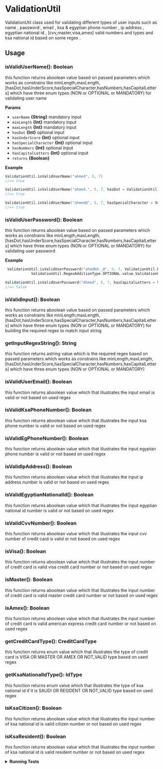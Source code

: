 # ValidationUtil

 ValidationUtil class used for validating different types of user inputs such as name , password , email , ksa & egyptian phone number , ip address , egyptian national id ,
 [cvv,master,visa,amex] valid numbers and types and ksa national id based on some regex .

## Usage

### isValidUserName(): Boolean
 this function returns aboolean value based on passed parameters which works as constrains like minLength,maxLength,[hasDot,hasUnderScore,hasSpecialCharacter,hasNumbers,hasCapitalLetters] which have three enum types (NON or OPTIONAL or MANDATORY) for validating user name 
 
 
**Params**

* `userName` **{String}** mandatory input
* `minLength` **{Int}** mandatory input
* `maxLength` **{Int}** mandatory input
* `hasDot` **{Int}** optional input
* `hasUnderScore` **{Int}** optional input
* `hasSpecialCharacter` **{Int}** optional input
* `hasNumbers` **{Int}** optional input
* `hasCapitalLetters` **{Int}** optional input
* `returns` **{Boolean}**

**Example**

```kt
ValidationUtil.isValidUserName("ahmed", 5, 7)
//=> true

ValidationUtil.isValidUserName("ahmed.", 5, 7, hasDot = ValidationUtil.RegexAdditionType.MANDATORY.value)
//=> true

ValidationUtil.isValidUserName("ahmed@", 5, 7, hasSpecialCharacter = ValidationUtil.RegexAdditionType.MANDATORY.value)
//=> true
```

### isValidUserPassword(): Boolean
 this function returns aboolean value based on passed parameters which works as constrains like minLength,maxLength,[hasDot,hasUnderScore,hasSpecialCharacter,hasNumbers,hasCapitalLetters] which have three enum types (NON or OPTIONAL or MANDATORY) for validating user password 
 
 **Example**

```kt
 ValidationUtil.isValidUserPassword("ahmdK9._@", 5, 7, ValidationUtil.RegexAdditionType.OPTIONAL.value,
            ValidationUtil.RegexAdditionType.OPTIONAL.value,ValidationUtil.RegexAdditionType.OPTIONAL.value,ValidationUtil.RegexAdditionType.OPTIONAL.value,ValidationUtil.RegexAdditionType.OPTIONAL.value)//=> true

ValidationUtil.isValidUserPassword("Ahmed", 5, 7, hasCapitalLetters = ValidationUtil.RegexAdditionType.NON.value)
//=> false
```
 
 ### isValidInput(): Boolean
 this function returns aboolean value based on passed parameters which works as constrains like minLength,maxLength,[hasDot,hasUnderScore,hasSpecialCharacter,hasNumbers,hasCapitalLetters] which have three enum types (NON or OPTIONAL or MANDATORY) for building the required regex to match input string 
 
  ### getInputRegexString(): String
 this function returns astring value which is the required regex based on passed parameters which works as constrains like minLength,maxLength,[hasDot,hasUnderScore,hasSpecialCharacter,hasNumbers,hasCapitalLetters] which have three enum types (NON or OPTIONAL or MANDATORY) 
 
  ### isValidUserEmail(): Boolean
 this function returns aboolean value which that illustrates the input email is valid or not based on used regex
 
  ### isValidKsaPhoneNumber(): Boolean
 this function returns aboolean value which that illustrates the input ksa phone number is valid or not based on used regex
 
  ### isValidEgPhoneNumber(): Boolean
 this function returns aboolean value which that illustrates the input egyptan phone number is valid or not based on used regex
 
   ### isValidIpAddress(): Boolean
 this function returns aboolean value which that illustrates the input ip address number is valid or not based on used regex
 
   ### isValidEgyptianNationalId(): Boolean
 this function returns aboolean value which that illustrates the input egyptian national id number is valid or not based on used regex
 
   ### isValidCvvNumber(): Boolean
 this function returns aboolean value which that illustrates the input cvv number of credit card is valid or not based on used regex
 
   ### isVisa(): Boolean
 this function returns aboolean value which that illustrates the input  number of credit card is valid visa credit card number or not based on used regex
 
   ### isMaster(): Boolean
 this function returns aboolean value which that illustrates the input  number of credit card is valid master credit card number or not based on used regex
 
   ### isAmex(): Boolean
 this function returns aboolean value which that illustrates the input  number of credit card is valid american express credit card number or not based on used regex
 
 ### getCreditCardType(): CreditCardType
 this function returns enum value which that illustrates the type of credit card is VISA OR MASTER OR AMEX OR NOT_VALID type  based on used regex
 
### getKsaNationalIdType(): IdType
 this function returns enum value which that illustrates the type of ksa national id if it is SAUDI OR RESIDENT OR NOT_VALID type  based on used regex
 
  
 ### isKsaCitizen(): Boolean
 this function returns aboolean value which that illustrates the input  number of ksa national id is valid citizen number or not based on used regex
 
  ### isKsaResident(): Boolean
 this function returns aboolean value which that illustrates the input  number of ksa national id is valid resident number or not based on used regex
 
<details>
<summary><strong>Running Tests</strong></summary>

Running and reviewing unit tests is a great way to get familiarized with this class and its methods. You can find ValidationUtilTest.kt which contains all valid and invalid test cases for every function

</details>
